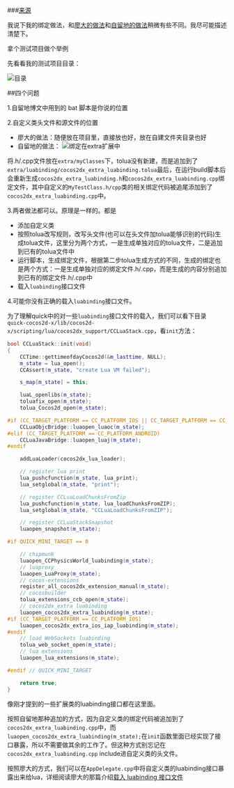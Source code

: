 ###[来源](https://groups.google.com/forum/#!topic/quick-x/kVDKbcMt2Ro)

我说下我的绑定做法，和[廖大的做法](http://cn.quick-x.com/?p=235)和[自留地的做法](http://www.codeo4.cn/archives/746)稍微有些不同。我尽可能描述清楚下。

拿个测试项目做个举例

先看看我的测试项目目录：

![目录](https://dl.dropboxusercontent.com/u/76275795/BlogPictures/20131224/folderRelated0.png)

##四个问题

1.自留地博文中用到的 bat 脚本是你说的位置

2.自定义类头文件和源文件的位置

-  廖大的做法：随便放在项目里，直接放也好，放在自建文件夹目录也好
-  自留地的做法：
  ![绑定在extra扩展中](https://dl.dropboxusercontent.com/u/76275795/BlogPictures/20131224/folderRelated.png)
  
  将.h/.cpp文件放在`extra/myClasses`下，tolua没有新建，而是追加到了`extra/luabinding/cocos2dx_extra_luabinding.tolua`最后，在运行build脚本后会重新生成`cocos2dx_extra_luabinding.h`和`cocos2dx_extra_luabinding.cpp`绑定文件，其中自定义的`MyTestClass.h/cpp`类的相关绑定代码被追尾添加到了`cocos2dx_extra_luabinding.cpp`中。
    
3.两者做法都可以。原理是一样的。都是

-  添加自定义类
-  按照tolua改写规则，改写头文件(也可以在头文件加tolua能够识别的代码)生成tolua文件，这里分为两个方式，一是生成单独对应的tolua文件，二是追加到已有的tolua文件中
-  运行脚本，生成绑定文件，根据第二步tolua生成方式的不同，生成的绑定也是两个方式：一是生成单独对应的绑定文件.h/.cpp，而是生成的内容分别追加到已有的绑定文件.h/.cpp中
-  载入`luabinding`接口文件

4.可能你没有正确的载入`luabinding`接口文件。

为了理解quick中的对一些`luabinding`接口文件的载入，我们可以看下目录 `quick-cocos2d-x/lib/cocos2d-x/scripting/lua/cocos2dx_support/CCLuaStack.cpp`，看`init`方法：

```C++
bool CCLuaStack::init(void)
{
    CCTime::gettimeofdayCocos2d(&m_lasttime, NULL);
    m_state = lua_open();
    CCAssert(m_state, "create Lua VM failed");

    s_map[m_state] = this;

    luaL_openlibs(m_state);
    toluafix_open(m_state);
    tolua_Cocos2d_open(m_state);

#if (CC_TARGET_PLATFORM == CC_PLATFORM_IOS || CC_TARGET_PLATFORM == CC_PLATFORM_MAC)
    CCLuaObjcBridge::luaopen_luaoc(m_state);
#elif (CC_TARGET_PLATFORM == CC_PLATFORM_ANDROID)
    CCLuaJavaBridge::luaopen_luaj(m_state);
#endif

    addLuaLoader(cocos2dx_lua_loader);

    // register lua print
    lua_pushcfunction(m_state, lua_print);
    lua_setglobal(m_state, "print");

    // register CCLuaLoadChunksFromZip
    lua_pushcfunction(m_state, lua_loadChunksFromZIP);
    lua_setglobal(m_state, "CCLuaLoadChunksFromZIP");

    // register CCLuaStackSnapshot
    luaopen_snapshot(m_state);

#if QUICK_MINI_TARGET == 0

    // chipmunk
    luaopen_CCPhysicsWorld_luabinding(m_state);
    // luaproxy
    luaopen_LuaProxy(m_state);
	// cocos-extensions
    register_all_cocos2dx_extension_manual(m_state);
    // cocosbuilder
    tolua_extensions_ccb_open(m_state);
    // cocos2dx_extra luabinding
    luaopen_cocos2dx_extra_luabinding(m_state);
#if (CC_TARGET_PLATFORM == CC_PLATFORM_IOS)
    luaopen_cocos2dx_extra_ios_iap_luabinding(m_state);
#endif
    // load WebSockets luabinding
    tolua_web_socket_open(m_state);
    // lua extensions
    luaopen_lua_extensions(m_state);

#endif // QUICK_MINI_TARGET

    return true;
}
```

像刚才提到的一些扩展类的luabinding接口都在这里面。

按照自留地那种追加的方式，因为自定义类的绑定代码被追加到了`cocos2dx_extra_luabinding.cpp`中，而`luaopen_cocos2dx_extra_luabinding(m_state);`在`init`函数里面已经实现了接口暴露，所以不需要做其余的工作了。但这种方式别忘记在`cocos2dx_extra_luabinding.cpp` include进自定义类的头文件。

按照廖大的方式，我们可以在`AppDelegate.cpp`中将自定义类的luabinding接口暴露出来给lua，详细阅读廖大的那篇介绍[载入 luabinding 接口文件](http://cn.quick-x.com/?p=235)